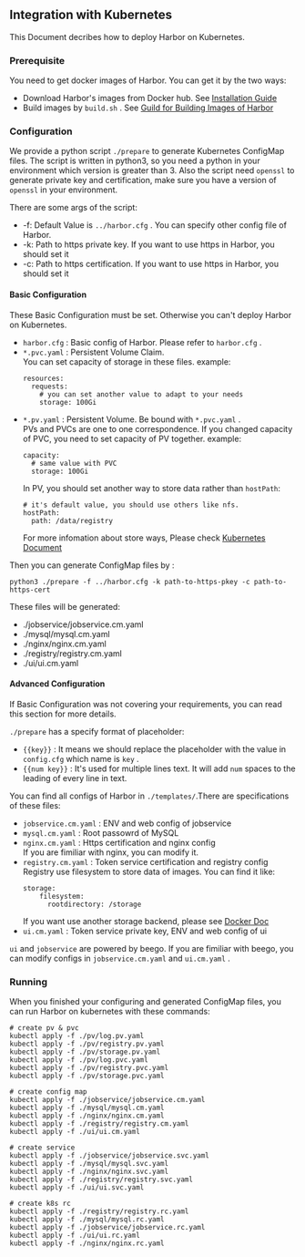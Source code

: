 
## Integration with Kubernetes
This Document decribes how to deploy Harbor on Kubernetes.

### Prerequisite
You need to get docker images of Harbor. You can get it by the two ways:
- Download Harbor's images from Docker hub. See [Installation Guide](https://github.com/vmware/harbor/blob/master/docs/installation_guide.md)
- Build images by `build.sh` . See [Guild for Building Images of Harbor](./dockerfiles/README.md)


### Configuration
We provide a python script `./prepare` to generate Kubernetes ConfigMap files. 
 The script is written in python3, so you need a python in your environment which version is greater than 3.
 Also the script need `openssl` to generate private key and certification, make sure you have a version of `openssl` in your environment. 

There are some args of the script:
- -f: Default Value is `../harbor.cfg` . You can specify other config file of Harbor.
- -k: Path to https private key. If you want to use https in Harbor, you should set it
- -c: Path to https certification. If you want to use https in Harbor, you should set it 

#### Basic Configuration
These Basic Configuration must be set. Otherwise you can't deploy Harbor on Kubernetes.
- `harbor.cfg` : Basic config of Harbor. Please refer to `harbor.cfg` .
- `*.pvc.yaml` : Persistent Volume Claim.  
  You can set capacity of storage in these files. example:
  ```
  resources:
    requests:
      # you can set another value to adapt to your needs
      storage: 100Gi
  ```
- `*.pv.yaml` : Persistent Volume. Be bound with `*.pvc.yaml` .  
  PVs and PVCs are one to one correspondence. If you changed capacity of PVC, you need to set capacity of PV together.
  example:
  ```
  capacity:
    # same value with PVC
    storage: 100Gi
  ```
  In PV, you should set another way to store data rather than `hostPath`:
  ```
  # it's default value, you should use others like nfs.
  hostPath:
    path: /data/registry
  ```
  For more infomation about store ways, Please check [Kubernetes Document](http://kubernetes.io/docs/user-guide/persistent-volumes/) 

Then you can generate ConfigMap files by :
```
python3 ./prepare -f ../harbor.cfg -k path-to-https-pkey -c path-to-https-cert
```
These files will be generated:
- ./jobservice/jobservice.cm.yaml
- ./mysql/mysql.cm.yaml
- ./nginx/nginx.cm.yaml
- ./registry/registry.cm.yaml
- ./ui/ui.cm.yaml

#### Advanced Configuration
If Basic Configuration was not covering your requirements, you can read this section for more details.

`./prepare` has a specify format of placeholder:
- `{{key}}` : It means we should replace the placeholder with the value in `config.cfg` which name is `key` .
- `{{num key}}` : It's used for multiple lines text. It will add `num` spaces to the leading of every line in text.

You can find all configs of Harbor in `./templates/`.There are specifications of these files:
- `jobservice.cm.yaml` : ENV and web config of jobservice
- `mysql.cm.yaml` : Root passowrd of MySQL
- `nginx.cm.yaml` : Https certification and nginx config  
  If you are fimiliar with nginx, you can modify it. 
- `registry.cm.yaml` : Token service certification and registry config
  Registry use filesystem to store data of images. You can find it like:
  ```
  storage:
      filesystem:
        rootdirectory: /storage
  ``` 
  If you want use another storage backend, please see [Docker Doc](https://docs.docker.com/datacenter/dtr/2.1/guides/configure/configure-storage/)
- `ui.cm.yaml` : Token service private key, ENV and web config of ui 

`ui` and `jobservice` are powered by beego. If you are fimiliar with beego, you can modify configs in `jobservice.cm.yaml` and `ui.cm.yaml` .




### Running
When you finished your configuring and generated ConfigMap files, you can run Harbor on kubernetes with these commands:
```
# create pv & pvc
kubectl apply -f ./pv/log.pv.yaml
kubectl apply -f ./pv/registry.pv.yaml
kubectl apply -f ./pv/storage.pv.yaml
kubectl apply -f ./pv/log.pvc.yaml
kubectl apply -f ./pv/registry.pvc.yaml
kubectl apply -f ./pv/storage.pvc.yaml

# create config map
kubectl apply -f ./jobservice/jobservice.cm.yaml
kubectl apply -f ./mysql/mysql.cm.yaml
kubectl apply -f ./nginx/nginx.cm.yaml
kubectl apply -f ./registry/registry.cm.yaml
kubectl apply -f ./ui/ui.cm.yaml

# create service
kubectl apply -f ./jobservice/jobservice.svc.yaml
kubectl apply -f ./mysql/mysql.svc.yaml
kubectl apply -f ./nginx/nginx.svc.yaml
kubectl apply -f ./registry/registry.svc.yaml
kubectl apply -f ./ui/ui.svc.yaml

# create k8s rc
kubectl apply -f ./registry/registry.rc.yaml
kubectl apply -f ./mysql/mysql.rc.yaml
kubectl apply -f ./jobservice/jobservice.rc.yaml
kubectl apply -f ./ui/ui.rc.yaml
kubectl apply -f ./nginx/nginx.rc.yaml

```